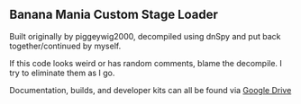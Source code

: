 ## Banana Mania Custom Stage Loader

Built originally by piggeywig2000, decompiled using dnSpy and put back together/continued by myself.

If this code looks weird or has random comments, blame the decompile. I try to eliminate them as I go.

Documentation, builds, and developer kits can all be found via [Google Drive](https://drive.google.com/drive/u/0/folders/15eH23EtUxkmY-SKM4UrXql7IeYQUANPk)

